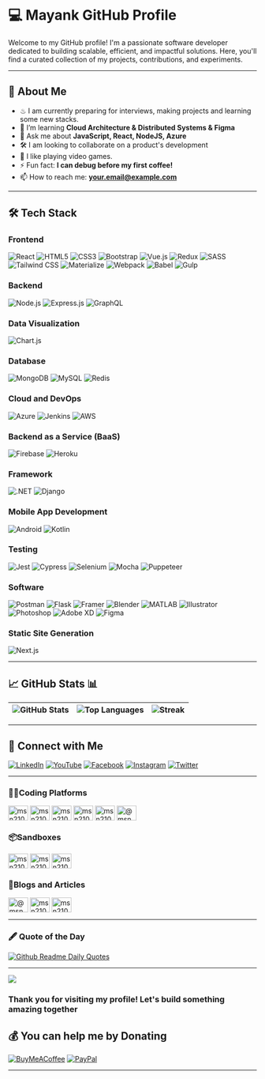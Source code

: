 # 💻 Mayank GitHub Profile

Welcome to my GitHub profile! I'm a passionate software developer dedicated to building scalable, efficient, and impactful solutions. Here, you'll find a curated collection of my projects, contributions, and experiments. 

---

## 🚀 About Me

- ♨ I am currently preparing for interviews, making projects and learning some new stacks.
- 🌱 I’m learning **Cloud Architecture & Distributed Systems & Figma**
- 💬 Ask me about **JavaScript, React, NodeJS, Azure**
- 🛠 I am looking to collaborate on a product's development
- 🍕 I like playing video games.
- ⚡ Fun fact: **I can debug before my first coffee!**
- 📫 How to reach me: **[your.email@example.com](mailto:msn2106@gmail.com)**

---

## 🛠️ Tech Stack

### Frontend
![React](https://img.shields.io/badge/React-61DAFB?style=for-the-badge&logo=react&logoColor=black)
![HTML5](https://img.shields.io/badge/HTML5-E34F26?style=for-the-badge&logo=html5&logoColor=white)
![CSS3](https://img.shields.io/badge/CSS3-1572B6?style=for-the-badge&logo=css3&logoColor=white)
![Bootstrap](https://img.shields.io/badge/Bootstrap-7952B3?style=for-the-badge&logo=bootstrap&logoColor=white)
![Vue.js](https://img.shields.io/badge/Vue.js-4FC08D?style=for-the-badge&logo=vue.js&logoColor=white)
![Redux](https://img.shields.io/badge/Redux-764ABC?style=for-the-badge&logo=redux&logoColor=white)
![SASS](https://img.shields.io/badge/SASS-CC6699?style=for-the-badge&logo=sass&logoColor=white)
![Tailwind CSS](https://img.shields.io/badge/Tailwind_CSS-06B6D4?style=for-the-badge&logo=tailwind-css&logoColor=white)
![Materialize](https://img.shields.io/badge/Materialize-EE6E73?style=for-the-badge&logo=material-design&logoColor=white)
![Webpack](https://img.shields.io/badge/Webpack-8DD6F9?style=for-the-badge&logo=webpack&logoColor=black)
![Babel](https://img.shields.io/badge/Babel-F9DC3E?style=for-the-badge&logo=babel&logoColor=black)
![Gulp](https://img.shields.io/badge/Gulp-CF4647?style=for-the-badge&logo=gulp&logoColor=white)

### Backend
![Node.js](https://img.shields.io/badge/Node.js-339933?style=for-the-badge&logo=node.js&logoColor=white)
![Express.js](https://img.shields.io/badge/Express.js-000000?style=for-the-badge&logo=express&logoColor=white)
![GraphQL](https://img.shields.io/badge/GraphQL-E10098?style=for-the-badge&logo=graphql&logoColor=white)

### Data Visualization
![Chart.js](https://img.shields.io/badge/Chart.js-FF6384?style=for-the-badge&logo=chartdotjs&logoColor=white)

### Database
![MongoDB](https://img.shields.io/badge/MongoDB-47A248?style=for-the-badge&logo=mongodb&logoColor=white)
![MySQL](https://img.shields.io/badge/MySQL-4479A1?style=for-the-badge&logo=mysql&logoColor=white)
![Redis](https://img.shields.io/badge/Redis-DC382D?style=for-the-badge&logo=redis&logoColor=white)

### Cloud and DevOps
![Azure](https://img.shields.io/badge/Microsoft%20Azure-0078D4?style=for-the-badge&logo=microsoft-azure&logoColor=white)
![Jenkins](https://img.shields.io/badge/Jenkins-D24939?style=for-the-badge&logo=jenkins&logoColor=white)
![AWS](https://img.shields.io/badge/Amazon%20AWS-232F3E?style=for-the-badge&logo=amazon-aws&logoColor=white)

### Backend as a Service (BaaS)
![Firebase](https://img.shields.io/badge/Firebase-FFCA28?style=for-the-badge&logo=firebase&logoColor=black)
![Heroku](https://img.shields.io/badge/Heroku-430098?style=for-the-badge&logo=heroku&logoColor=white)

### Framework
![.NET](https://img.shields.io/badge/.NET-512BD4?style=for-the-badge&logo=dotnet&logoColor=white)
![Django](https://img.shields.io/badge/Django-092E20?style=for-the-badge&logo=django&logoColor=white)

### Mobile App Development
![Android](https://img.shields.io/badge/Android-3DDC84?style=for-the-badge&logo=android&logoColor=white)
![Kotlin](https://img.shields.io/badge/Kotlin-0095D5?style=for-the-badge&logo=kotlin&logoColor=white)

### Testing
![Jest](https://img.shields.io/badge/Jest-C21325?style=for-the-badge&logo=jest&logoColor=white)
![Cypress](https://img.shields.io/badge/Cypress-17202C?style=for-the-badge&logo=cypress&logoColor=white)
![Selenium](https://img.shields.io/badge/Selenium-43B02A?style=for-the-badge&logo=selenium&logoColor=white)
![Mocha](https://img.shields.io/badge/Mocha-8D6748?style=for-the-badge&logo=mocha&logoColor=white)
![Puppeteer](https://img.shields.io/badge/Puppeteer-40B5A4?style=for-the-badge&logo=puppeteer&logoColor=white)

### Software
![Postman](https://img.shields.io/badge/Postman-FF6C37?style=for-the-badge&logo=postman&logoColor=white)
![Flask](https://img.shields.io/badge/Flask-000000?style=for-the-badge&logo=flask&logoColor=white)
![Framer](https://img.shields.io/badge/Framer-0055FF?style=for-the-badge&logo=framer&logoColor=white)
![Blender](https://img.shields.io/badge/Blender-F5792A?style=for-the-badge&logo=blender&logoColor=white)
![MATLAB](https://img.shields.io/badge/MATLAB-0076A8?style=for-the-badge&logo=mathworks&logoColor=white)
![Illustrator](https://img.shields.io/badge/Adobe%20Illustrator-FF9A00?style=for-the-badge&logo=adobe-illustrator&logoColor=white)
![Photoshop](https://img.shields.io/badge/Adobe%20Photoshop-31A8FF?style=for-the-badge&logo=adobe-photoshop&logoColor=white)
![Adobe XD](https://img.shields.io/badge/Adobe%20XD-FF61F6?style=for-the-badge&logo=adobe-xd&logoColor=white)
![Figma](https://img.shields.io/badge/Figma-F24E1E?style=for-the-badge&logo=figma&logoColor=white)

### Static Site Generation
![Next.js](https://img.shields.io/badge/Next.js-000000?style=for-the-badge&logo=nextdotjs&logoColor=white)

---

## 📈 GitHub Stats 📊

| ![GitHub Stats](https://github-readme-stats.vercel.app/api?username=msn2106&show_icons=true&locale=en) | ![Top Languages](https://github-readme-stats.vercel.app/api/top-langs?username=msn2106&show_icons=true&locale=en&layout=compact) | ![Streak](https://github-readme-streak-stats.herokuapp.com/?user=msn2106&) |
|-------------------------------------------------------------------------------------------------------|-----------------------------------------------------------------------------------------------------------|-----------------------------------------------------------------------------------|

---

## 🤝 Connect with Me

[![LinkedIn](https://img.shields.io/badge/LinkedIn-0A66C2?style=for-the-badge&logo=linkedin&logoColor=white)](https://linkedin.com/in/msn2106)
[![YouTube](https://img.shields.io/badge/YouTube-FF0000?style=for-the-badge&logo=youtube&logoColor=white)](https://www.youtube.com/c/mayank-singh-2106)
[![Facebook](https://img.shields.io/badge/Facebook-1877F2?style=for-the-badge&logo=facebook&logoColor=white)](https://fb.com/msn2106)
[![Instagram](https://img.shields.io/badge/Instagram-E4405F?style=for-the-badge&logo=instagram&logoColor=white)](https://instagram.com/msn2106)
[![Twitter](https://img.shields.io/badge/Twitter-1DA1F2?style=for-the-badge&logo=twitter&logoColor=white)](https://twitter.com/mayank_nikumbh)

---

### 👨‍💻Coding Platforms
<a href="https://www.leetcode.com/msn2106" target="blank"><img align="center" src="https://raw.githubusercontent.com/rahuldkjain/github-profile-readme-generator/master/src/images/icons/Social/leet-code.svg" alt="msn2106" height="30" width="40" /></a>
<a href="https://auth.geeksforgeeks.org/user/msn2106" target="blank"><img align="center" src="https://raw.githubusercontent.com/rahuldkjain/github-profile-readme-generator/master/src/images/icons/Social/geeks-for-geeks.svg" alt="msn2106" height="30" width="40" /></a>
<a href="https://www.codechef.com/users/msn2106" target="blank"><img align="center" src="https://cdn.jsdelivr.net/npm/simple-icons@3.1.0/icons/codechef.svg" alt="msn2106" height="30" width="40" /></a>
<a href="https://codeforces.com/profile/msn2106" target="blank"><img align="center" src="https://raw.githubusercontent.com/rahuldkjain/github-profile-readme-generator/master/src/images/icons/Social/codeforces.svg" alt="msn2106" height="30" width="40" /></a>
<a href="https://www.hackerrank.com/msn2106" target="blank"><img align="center" src="https://raw.githubusercontent.com/rahuldkjain/github-profile-readme-generator/master/src/images/icons/Social/hackerrank.svg" alt="msn2106" height="30" width="40" /></a>
<a href="https://www.hackerearth.com/@msn2106" target="blank"><img align="center" src="https://raw.githubusercontent.com/rahuldkjain/github-profile-readme-generator/master/src/images/icons/Social/hackerearth.svg" alt="@msn2106" height="30" width="40" /></a>

### 📦Sandboxes
<a href="https://codesandbox.com/msn2106" target="blank"><img align="center" src="https://raw.githubusercontent.com/rahuldkjain/github-profile-readme-generator/master/src/images/icons/Social/codesandbox.svg" alt="msn2106" height="30" width="40" /></a>
<a href="https://codepen.io/msn2106" target="blank"><img align="center" src="https://raw.githubusercontent.com/rahuldkjain/github-profile-readme-generator/master/src/images/icons/Social/codepen.svg" alt="msn2106" height="30" width="40" /></a>
<a href="https://kaggle.com/msn2106" target="blank"><img align="center" src="https://raw.githubusercontent.com/rahuldkjain/github-profile-readme-generator/master/src/images/icons/Social/kaggle.svg" alt="msn2106" height="30" width="40" /></a>

### 📃Blogs and Articles
<a href="https://medium.com/@msn2106" target="blank"><img align="center" src="https://raw.githubusercontent.com/rahuldkjain/github-profile-readme-generator/master/src/images/icons/Social/medium.svg" alt="@msn2106" height="30" width="40" /></a>
<a href="https://dev.to/msn2106" target="blank"><img align="center" src="https://raw.githubusercontent.com/rahuldkjain/github-profile-readme-generator/master/src/images/icons/Social/devto.svg" alt="msn2106" height="30" width="40" /></a>
<a href="https://stackoverflow.com/users/13405624/mayank-singh" target="blank"><img align="center" src="https://raw.githubusercontent.com/rahuldkjain/github-profile-readme-generator/master/src/images/icons/Social/stack-overflow.svg" alt="msn2106" height="30" width="40" /></a>

---

### 🖋️ Quote of the Day

[![Github Readme Daily Quotes](https://readme-daily-quotes.vercel.app/api)](https://github.com/cheehwatang/github-readme-daily-quotes)

---

[![](https://visitcount.itsvg.in/api?id=msn2106&label=Profile%20Views&color=6&icon=0&pretty=false)](https://visitcount.itsvg.in)

### Thank you for visiting my profile! Let's build something amazing together

## 💰 You can help me by Donating

[![BuyMeACoffee](https://img.shields.io/badge/Buy%20Me%20a%20Coffee-ffdd00?style=for-the-badge&logo=buy-me-a-coffee&logoColor=black)](https://buymeacoffee.com/msn2106) 
[![PayPal](https://img.shields.io/badge/PayPal-00457C?style=for-the-badge&logo=paypal&logoColor=white)](https://paypal.me/mayank2106) 

---

<!-- 
---

## 🏆 Achievements & Certifications

- 🎓 **Certification Name** — [Issuing Authority](#)
- 🏅 **Achievement Name**

---

## 🧩 Interests

- 🌍 Open-source contributions
- 📚 Technical blogging
- 🧑‍🏫 Mentorship and knowledge-sharing -->

<!-- ---

## 🛠️ Tools I Use

- **Code Editors:** VSCode, IntelliJ IDEA
- **Version Control:** Git, GitHub
- **CI/CD:** GitHub Actions, Azure Pipelines -->

<!-- ---

## 📖 Recent Blog Posts

- [Post Title 1](#)
- [Post Title 2](#)
- [Post Title 3](#) -->

<!-- ---

## 🌟 Featured Projects

### [Project 1: Awesome Project Name](https://github.com/username/project1)
**Description:** A brief overview of the project, its purpose, and any notable features.

### [Project 2: Another Cool Project](https://github.com/username/project2)
**Description:** Highlight the technologies used and what makes this project stand out. -->
